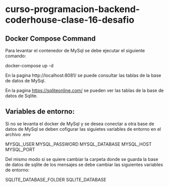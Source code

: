 # curso-programacion-backend-coderhouse-clase-16-desafio


## Docker Compose Command

Para levantar el contenedor de MySql se debe ejecutar el siguiente comando:

docker-compose up -d

En la pagina http://localhost:8081/ se puede consultar las tablas de la base de datos de MySql.


En la pagina https://sqliteonline.com/ se pueden ver las tablas de la base de datos de Sqlite.

## Variables de entorno:

Si no se levanta el docker de MySql y se desea conectar a otra base de datos de MySql se deben cofigurar las siguietes variables de entorno en el archivo .env

MYSQL_USER
MYSQL_PASSWORD
MYSQL_DATABASE
MYSQL_HOST
MYSQL_PORT

Del mismo modo si se quiere cambiar la carpeta donde se guarda la base de datos de sqlite de los mensajes se debe cambiar las siguientes variables de entorno:

SQLITE_DATABASE_FOLDER
SQLITE_DATABASE